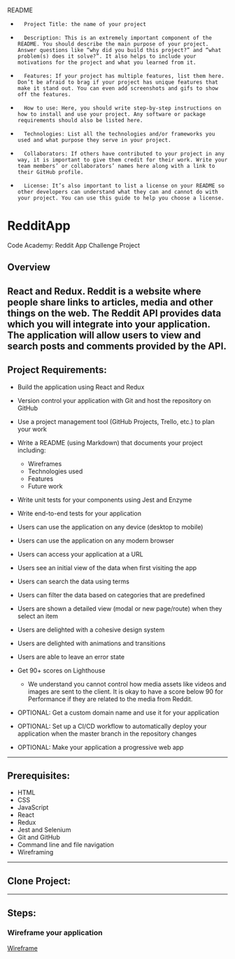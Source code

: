 README



* 		Project Title: the name of your project
* 		Description: This is an extremely important component of the README. You should describe the main purpose of your project. Answer questions like “why did you build this project?” and “what problem(s) does it solve?”. It also helps to include your motivations for the project and what you learned from it.
* 		Features: If your project has multiple features, list them here. Don’t be afraid to brag if your project has unique features that make it stand out. You can even add screenshots and gifs to show off the features.
* 		How to use: Here, you should write step-by-step instructions on how to install and use your project. Any software or package requirements should also be listed here.
* 		Technologies: List all the technologies and/or frameworks you used and what purpose they serve in your project.
* 		Collaborators: If others have contributed to your project in any way, it is important to give them credit for their work. Write your team members’ or collaborators’ names here along with a link to their GitHub profile.
* 		License: It’s also important to list a license on your README so other developers can understand what they can and cannot do with your project. You can use this guide to help you choose a license.







# RedditApp
Code Academy: Reddit App Challenge Project
## Overview
React and Redux. Reddit is a website where people share links to articles, media and other things on the web. The Reddit API provides data which you will integrate into your application. The application will allow users to view and search posts and comments provided by the API.
---
## Project Requirements:
- Build the application using React and Redux

- Version control your application with Git and host the repository on GitHub

- Use a project management tool (GitHub Projects, Trello, etc.) to plan your work

- Write a README (using Markdown) that documents your project including:
   - Wireframes
   - Technologies used
   - Features
   - Future work
- Write unit tests for your components using Jest and Enzyme

- Write end-to-end tests for your application

- Users can use the application on any device (desktop to mobile)

- Users can use the application on any modern browser

- Users can access your application at a URL

- Users see an initial view of the data when first visiting the app

- Users can search the data using terms

- Users can filter the data based on categories that are predefined

- Users are shown a detailed view (modal or new page/route) when they select an item

- Users are delighted with a cohesive design system

- Users are delighted with animations and transitions

- Users are able to leave an error state

- Get 90+ scores on Lighthouse

   - We understand you cannot control how media assets like videos and images are sent to the client. It is okay to have a score below 90 for Performance if they are related to the media from Reddit.
- OPTIONAL: Get a custom domain name and use it for your application

- OPTIONAL: Set up a CI/CD workflow to automatically deploy your application when the master branch in the repository changes

- OPTIONAL: Make your application a progressive web app
---
## Prerequisites:
- HTML
- CSS
- JavaScript
- React
- Redux
- Jest and Selenium
- Git and GitHub
- Command line and file navigation
- Wireframing
---
## Clone Project: 
---
## Steps:
### Wireframe your application
<a href="https://www.figma.com/file/s1TfZf6CyCZPre2Rf91fk3/Untitled?type=design&node-id=0-1&mode=design&t=Gd2quF5WdpKuV575-0">Wireframe</a>




